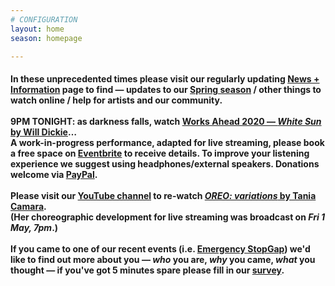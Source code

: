 ```yaml
---
# CONFIGURATION
layout: home
season: homepage

---
```

#### In these unprecedented times please visit our regularly updating [News + Information](/coronavirus) page to find — updates to our [Spring season](/current/2020-springsummer/) / other things to watch online / help for artists and our community.<br><br>9PM TONIGHT: as darkness falls, watch [Works Ahead 2020 — *White Sun* by Will Dickie](/current/2020-worksahead)…<br>A work-in-progress performance, adapted for live streaming, please book a free space on <a href="http://eventbrite.com/e/105420686110" target="_blank">Eventbrite</a> to receive details. To improve your listening experience we suggest using headphones/external speakers. Donations welcome via <a href="http://www.paypal.me/warnmcr" target="_blank">PayPal</a>.<br><br>Please visit our <a href="http://youtube.com/watch?v=m7dDCgaffoI&t=3600s" target="_blank">YouTube channel</a> to re-watch [*OREO: variations* by Tania Camara](/current/2020-springsummer/camara).<br>(Her choreographic development for live streaming was broadcast on *Fri 1 May, 7pm*.)<br><br>If you came to one of our recent events (i.e. [Emergency StopGap](/current/2020-emergencystopgap)) we'd like to find out more about you — *who* you are, *why* you came, *what* you thought — if you've got 5 minutes spare please fill in our <a href="http://research.audiencesurveys.org/s.asp?k=157901649112" target="_blank">survey</a>.
